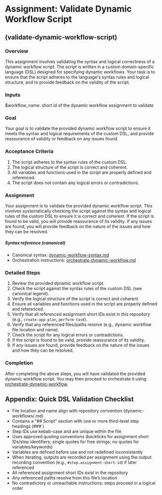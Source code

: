 # Assignment: Validate Dynamic Workflow Script

## (validate-dynamic-workflow-script)

### Overview

This assignment involves validating the syntax and logical correctness of a dynamic workflow script. The script is written in a custom domain-specific language (DSL) designed for specifying dynamic workflows. Your task is to ensure that the script adheres to the language's syntax rules and logical structure, and to provide feedback on the validity of the script.

### Inputs

$workflow_name: short id of the dynamic workflow assignment to validate

### Goal

Your goal is to validate the provided dynamic workflow script to ensure it meets the syntax and logical requirements of the custom DSL, and provide reassurance of validity or feedback on any issues found.

### Acceptance Criteria

1. The script adheres to the syntax rules of the custom DSL.
2. The logical structure of the script is correct and coherent.
3. All variables and functions used in the script are properly defined and referenced.
4. The script does not contain any logical errors or contradictions.

### Assignment

Your assignment is to validate the provided dynamic workflow script. This involves systematically checking the script against the syntax and logical rules of the custom DSL to ensure it is correct and coherent. If the script is found to be valid, you will provide reassurance of its validity. If any issues are found, you will provide feedback on the nature of the issues and how they can be resolved. 

##### Syntax reference (canonical)

- Canonical syntax: [dynamic-workflow-syntax.md](./dynamic-workflows/dynamic-workflow-syntax.md)
- Orchestration instructions: [orchestrate-dynamic-workflow.md](./orchestrate-dynamic-workflow.md)

### Detailed Steps

1. Review the provided dynamic workflow script.
2. Check the script against the syntax rules of the custom DSL (see canonical legend).
3. Verify the logical structure of the script is correct and coherent.
4. Ensure all variables and functions used in the script are properly defined and referenced.
5. Verify that all referenced assignment short IDs exist in this repository (e.g., `create-app-plan`, `perform-task`).
6. Verify that any referenced files/paths resolve (e.g., dynamic workflow file location and name).
7. Check the script for any logical errors or contradictions.
8. If the script is found to be valid, provide reassurance of its validity.
9. If any issues are found, provide feedback on the nature of the issues and how they can be resolved.

### Completion

After completing the above steps, you will have validated the provided dynamic workflow script. You may then proceed to orchestrate it using [orchestrate-dynamic-workflow](./orchestrate-dynamic-workflow.md).

## Appendix: Quick DSL Validation Checklist

- File location and name align with repository convention (dynamic-workflows/<name>.md)
- Contains a "## Script" section with one or more third-level step headings (### <step-id>)
- Step IDs use kebab-case and are unique within the file
- Uses approved quoting conventions (backticks for assignment short IDs/step identifiers; single quotes for free strings; no quotes for variables/keywords)
- Variables are defined before use and not redefined inconsistently
- When iterating, outputs are recorded per assignment using the output recording convention (e.g., `#step.assignment-short-id`) if later referenced
- All referenced assignment short IDs exist in the repository
- Any referenced paths resolve from this file’s location
- No contradictory or unreachable instructions; steps proceed in a logical order